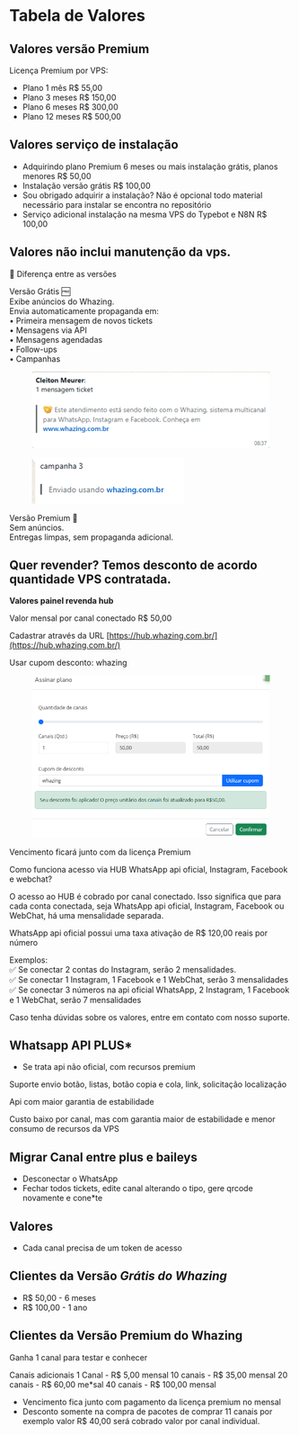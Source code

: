 # Tabela de Valores

## Valores versão Premium

Licença Premium por VPS:

* Plano 1 mês R$ 55,00
* Plano 3 meses R$ 150,00
* Plano 6 meses R$ 300,00
* Plano 12 meses R$ 500,00

## Valores serviço de instalação

* Adquirindo plano Premium 6 meses ou mais instalação grátis, planos menores R$ 50,00
* Instalação versão grátis R$ 100,00
* Sou obrigado adquirir a instalação? Não é opcional todo material necessário para instalar se encontra no repositório
* Serviço adicional instalação na mesma VPS do Typebot e N8N R$ 100,00

## Valores não inclui manutenção da vps.

📌 Diferença entre as versões

Versão Grátis 🆓\
Exibe anúncios do Whazing.\
Envia automaticamente propaganda em:\
• Primeira mensagem de novos tickets\
• Mensagens via API\
• Mensagens agendadas\
• Follow-ups\
• Campanhas

<figure><img src=".gitbook/assets/image.png" alt=""><figcaption></figcaption></figure>

<figure><img src=".gitbook/assets/image (4).png" alt=""><figcaption></figcaption></figure>

Versão Premium 💎\
Sem anúncios.\
Entregas limpas, sem propaganda adicional.

## Quer revender? Temos desconto de acordo quantidade VPS contratada.



**Valores painel revenda hub**

Valor mensal por canal conectado R$ 50,00

Cadastrar através da URL [https://hub.whazing.com.br/](https://hub.whazing.com.br/)

Usar cupom desconto: whazing

<figure><img src=".gitbook/assets/image (11).png" alt=""><figcaption></figcaption></figure>

Vencimento ficará junto com da licença Premium

Como funciona acesso via HUB WhatsApp api oficial, Instagram, Facebook e webchat?

O acesso ao HUB é cobrado por canal conectado. Isso significa que para cada conta conectada, seja WhatsApp api oficial, Instagram, Facebook ou WebChat, há uma mensalidade separada.

WhatsApp api oficial possui uma taxa ativação de R$ 120,00 reais por número

Exemplos:\
✅ Se conectar 2 contas do Instagram, serão 2 mensalidades.\
✅ Se conectar 1 Instagram, 1 Facebook e 1 WebChat, serão 3 mensalidades\
✅ Se conectar 3 números na api oficial WhatsApp, 2 Instagram, 1 Facebook e 1 WebChat, serão 7 mensalidades

Caso tenha dúvidas sobre os valores, entre em contato com nosso suporte.

## Whatsapp API PLUS\*

* Se trata api não oficial, com recursos premium

Suporte envio botão, listas, botão copia e cola, link, solicitação localização

Api com maior garantia de estabilidade

Custo baixo por canal, mas com garantia maior de estabilidade e menor consumo de recursos da VPS

## Migrar Canal entre plus e baileys

* Desconectar o WhatsApp
* Fechar todos tickets, edite canal alterando o tipo, gere qrcode novamente e cone\*te

## Valores

* Cada canal precisa de um token de acesso

## Clientes da Versão _Grátis do Whazing_

* R$ 50,00 - 6 meses
* R$ 100,00 - 1 ano

## Clientes da Versão Premium do Whazing

Ganha 1 canal para testar e conhecer

Canais adicionais 1 Canal - R$ 5,00 mensal 10 canais - R$ 35,00 mensal 20 canais - R$ 60,00 me\*sal 40 canais - R$ 100,00 mensal

* Vencimento fica junto com pagamento da licença premium no mensal
* Desconto somente na compra de pacotes de comprar 11 canais por exemplo valor R$ 40,00 será cobrado valor por canal individual.

